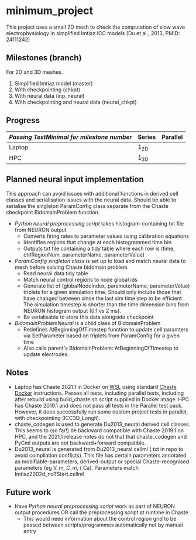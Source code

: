 # minimum_project
This project uses a small 2D mesh to check the computation of slow wave electrophysiology in simplified Imtiaz ICC models (Du et al., 2013, PMID: 24111242)

## Milestones (branch)
For 2D and 3D meshes.

1) Simplified Imtiaz model (master)
2) With checkpointing (chkpt)
3) With neural data (inp_neural)
4) With checkpointing and neural data (neural_chkpt)

## Progress
|***Passing TestMinimal for milestone number***|Series| Parallel|
|--|--|--|
|Laptop|1<sub>2D</sub>||
|HPC|1<sub>2D</sub>||

## Planned neural input implementation
This approach can avoid issues with additional functions in derived cell classes and serialisation issues with the neural data. Should be able to serialise the singleton ParamConfig class separate from the Chaste checkpoint BidomainProblem function.

- *Python neural preprocessing script* takes histogram-containing txt file from NEURON output
  - Converts firing rates to parameter values using calibration equations
  - Identifies regions that change at each histogrammed time bin
  - Outputs txt file containing a tidy table where each row is (time, ctrlRegionNum, parameterName, parameterValue)
- *ParamConfig singleton class* is set up to load and match neural data to mesh before solving Chaste bidomain problem
  - Read neural data tidy table
  - Match neural control regions to node global ids
  - Generate list of (globalNodeIndex, parameterName, parameterValue) triplets for a given simulation time. Should only include those that have changed between since the last sim time step to be efficient. The simulation timestep is shorter than the time dimension bins from NEURON histogram output (0.1 vs 2 ms). 
  - Be serialisable to store this data alongside checkpoint
- *BidomainProblemNeural* is a child class of BidomainProblem
  - Redefines AtBeginningOfTimestep function to update cell paramters via SetParameter based on triplets from ParamConfig for a given time
  - Also calls parent's BidomainProblem::AtBeginningOfTimestep to update electrodes.

## Notes
- Laptop has Chaste 2021.1 in Docker on [WSL](https://docs.microsoft.com/en-us/windows/wsl/install) using standard [Chaste Docker](https://github.com/Chaste/chaste-docker) instructions. Passes all tests, including parallel tests, including after rebuild using build_chaste.sh script supplied in Docker image. HPC has Chaste 2019.1 and does not pass all tests in the Parallel test pack. However, it does successfully run some custom project tests in parallel, with checkpointing (ICC3D_Longit).
- chaste_codegen is used to generate Du2013_neural derived cell classes. This seems to (so far!) be backward compatible with Chaste 2019.1 on HPC, and the 2021.1 release notes do not that that chaste_codegen and PyCml outputs are not backward+forward compatible.
- Du2013_neural is generated from Du2013_neural.cellml (.txt in repo to avoid compilation conflicts). This file has certain parameters annotated as modifiable-parameters, derived-output or special Chaste-recognised parameters (eg V_m, C_m, i_Ca). Parameters match Imtiaz2002d_noTStart.cellml

## Future work
- Have *Python neural preprocessing script* work as part of NEURON output procedures OR call the preprocessing script at runtime in Chaste
  - This would need information about the control region grid to be passed between scripts/programmes automatically not by manual entry
